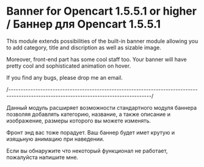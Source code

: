 # Banner for Opencart 1.5.5.1 or higher / Баннер для Opencart 1.5.5.1

This module extends possibilities of the built-in banner module allowing you to add category, title and discription as well as sizable image.

Moreover, front-end part has some cool staff too. Your banner will have pretty cool and sophisticated animation on hover.

If you find any bugs, please drop me an email.

/----------------------------------------------------------------------------------------------------------------------------------------/

Данный модуль расширяет возможности стандартного модуля баннера позволяя добавлять категорию, название, а также описание и изображение, размеры которого вы можете изменять.

Фронт энд вас тоже порадует. Ваш баннер будет имет крутую и изящьную анимацию при наведении.

Если вы обнаружите что некоторый функционал не работает, пожалуйста напишите мне.

